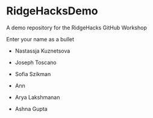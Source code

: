 # RidgeHacksDemo
A demo repository for the RidgeHacks GitHub Workshop

Enter your name as a bullet

* Nastassja Kuznetsova

* Joseph Toscano

* Sofia Szikman

* Ann

* Arya Lakshmanan

* Ashna Gupta

